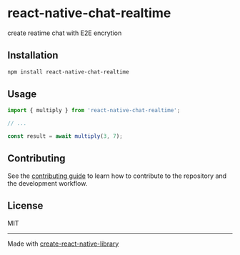 # react-native-chat-realtime

create reatime chat with E2E encrytion

## Installation

```sh
npm install react-native-chat-realtime
```

## Usage

```js
import { multiply } from 'react-native-chat-realtime';

// ...

const result = await multiply(3, 7);
```

## Contributing

See the [contributing guide](CONTRIBUTING.md) to learn how to contribute to the repository and the development workflow.

## License

MIT

---

Made with [create-react-native-library](https://github.com/callstack/react-native-builder-bob)
